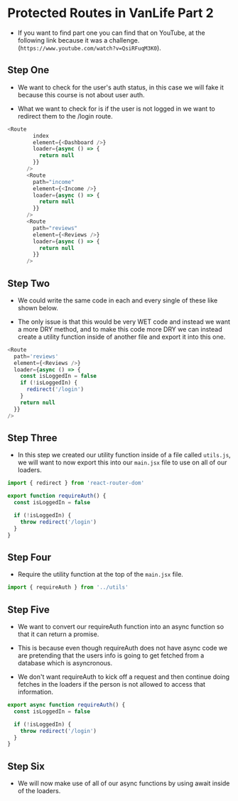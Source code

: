 # Protected Routes in VanLife Part 2

- If you want to find part one you can find that on YouTube, at the following link because it was a challenge. (`https://www.youtube.com/watch?v=QsiRFuqM3K0`).

## Step One

- We want to check for the user's auth status, in this case we will fake it because this course is not about user auth.

- What we want to check for is if the user is not logged in we want to redirect them to the /login route.

```js
<Route
        index
        element={<Dashboard />}
        loader={async () => {
          return null
        }}
      />
      <Route
        path="income"
        element={<Income />}
        loader={async () => {
          return null
        }}
      />
      <Route
        path="reviews"
        element={<Reviews />}
        loader={async () => {
          return null
        }}
      />
```

## Step Two

- We could write the same code in each and every single of these like shown below.

- The only issue is that this would be very WET code and instead we want a more DRY method, and to make this code more DRY we can instead create a utility function inside of another file and export it into this one.

```js
<Route
  path='reviews'
  element={<Reviews />}
  loader={async () => {
    const isLoggedIn = false
    if (!isLoggedIn) {
      redirect('/login')
    }
    return null
  }}
/>
```

## Step Three

- In this step we created our utility function inside of a file called `utils.js`, we will want to now export this into our `main.jsx` file to use on all of our loaders.

```js
import { redirect } from 'react-router-dom'

export function requireAuth() {
  const isLoggedIn = false

  if (!isLoggedIn) {
    throw redirect('/login')
  }
}
```

## Step Four

- Require the utility function at the top of the `main.jsx` file.

```js
import { requireAuth } from '../utils'
```

## Step Five

- We want to convert our requireAuth function into an async function so that it can return a promise.

- This is because even though requireAuth does not have async code we are pretending that the users info is going to get fetched from a database which is asyncronous.

- We don't want requireAuth to kick off a request and then continue doing fetches in the loaders if the person is not allowed to access that information.

```js
export async function requireAuth() {
  const isLoggedIn = false

  if (!isLoggedIn) {
    throw redirect('/login')
  }
}
```

## Step Six

- We will now make use of all of our async functions by using await inside of the loaders.

```js

```
